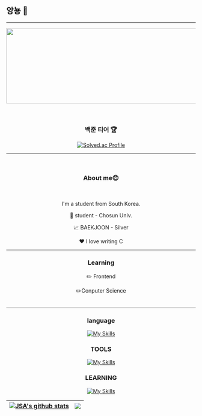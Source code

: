 ## 앙뇽 👋
<hr>
<div align="center">
  <a href="https://github.com/devxb/gitanimals">
    <img src="https://render.gitanimals.org/lines/{SUN-AAA}?pet-id=1" width="2000" height="200"/>
  </a>
</div>

<br>
<br>

<div align="center">
  <h3>백준 티어 🏆</h3>
  <a href="https://solved.ac/profile/sunna0626">
    <img src="https://mazassumnida.wtf/api/generate_badge?boj=sunna0626" alt="Solved.ac Profile" />
  </a>
</div>

<hr>
<br />

<div align="center">
  
  <h3><b>About me😊</b></h3>
  <br>
  <br>
  I'm a student from South Korea.
  <br>

💼 student - Chosun Univ.

📈 BAEKJOON - Silver

❤️ I love writing C

<hr>

<h3><b>Learning</b></h3>

✏️ Frontend

✏️Conputer Science
<br>
<br>
<hr>

<h3><b>language</b></h3>

[![My Skills](https://skillicons.dev/icons?i=js,html,css,c,py)](https://skillicons.dev)

<h3><b>TOOLS</b></h3>

[![My Skills](https://skillicons.dev/icons?i=discord,github,notion,visualstudio,vscode)](https://skillicons.dev)

<h3><b>LEARNING</b></h3>

[![My Skills](https://skillicons.dev/icons?i=react,nodejs)](https://skillicons.dev)


| <a href="https://github.com/SUN-AAA/github-readme-stats"><img align="center" src="https://github-readme-stats.vercel.app/api?username=SUN-AAA&show_icons=true&include_all_commits=true&theme=buefy&hide_border=true" alt="JSA's github stats" /></a> | <a href="https://github.com/SUN-AAA/github-readme-stats"><img align="center" src="https://github-readme-stats.vercel.app/api/top-langs/?username=SUN-AAA&layout=compact&theme=buefy&hide_border=true" /></a> |
| ---------------------------------------------------------------------------------------------------------------------------------------------------------------------------------------------------------------------------------------------------- | ------------------------------------------------------------------------------------------------------------------------------------------------------------------------------------------------------------ |
</div>



